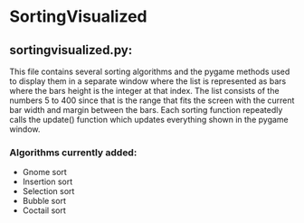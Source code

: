 # SortingVisualized

## sortingvisualized.py:

This file contains several sorting algorithms and the pygame methods used to display them in a separate window where the list is represented as bars where the bars height is the integer at that index. The list consists of the numbers 5 to 400 since that is the range that fits the screen with the current bar width and margin between the bars. Each sorting function repeatedly calls the update() function which updates everything shown in the pygame window.

### Algorithms currently added:

- Gnome sort
- Insertion sort
- Selection sort
- Bubble sort
- Coctail sort
